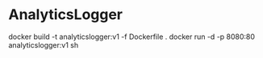 # AnalyticsLogger
docker build -t analyticslogger:v1 -f Dockerfile .
docker run -d -p 8080:80 analyticslogger:v1 sh